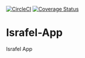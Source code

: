 [![CircleCI](https://circleci.com/gh/FinBook/israfel-app.svg?style=svg&circle-token=dc6da7a4230a78bd45344134d298f9f2aefcca3c)](https://circleci.com/gh/FinBook/israfel-app)
[![Coverage Status](https://coveralls.io/repos/github/FinBook/israfel-app/badge.svg?branch=master&t=TWgrPd)](https://coveralls.io/github/FinBook/israfel-app?branch=master)
# Israfel-App
Israfel App
